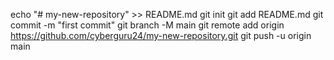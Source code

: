 echo "# my-new-repository" >> README.md
git init
git add README.md
git commit -m "first commit"
git branch -M main
git remote add origin https://github.com/cyberguru24/my-new-repository.git
git push -u origin main
